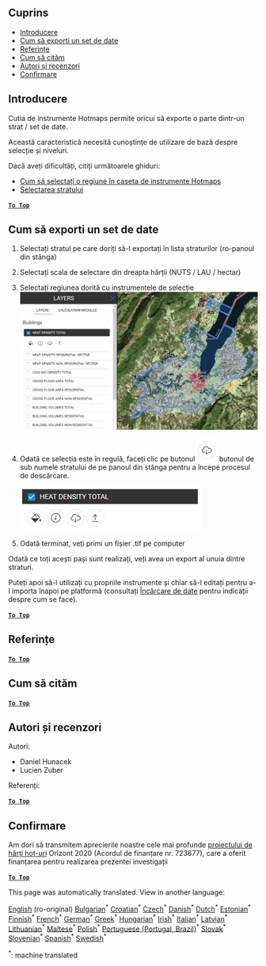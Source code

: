 <h2> Cuprins </h2><ul><li> <a href="#Introduction">Introducere</a> </li><li> <a href="#How-to-export-a-dataset">Cum să exporti un set de date</a> </li><li> <a href="#References">Referințe</a> </li><li> <a href="#How-to-cite">Cum să cităm</a> </li><li> <a href="#Authors-and-reviewers">Autori și recenzori</a> </li><li> <a href="#Acknowledgement">Confirmare</a> </li></ul><h2> Introducere </h2><p> Cutia de instrumente Hotmaps permite oricui să exporte o parte dintr-un strat / set de date. </p><p> Această caracteristică necesită cunoștințe de utilizare de bază despre selecție și niveluri. </p><p> Dacă aveți dificultăți, citiți următoarele ghiduri: </p><ul><li> <a href="How-to-select-a-region-in-the-Hotmaps-toolbox">Cum să selectați o regiune în caseta de instrumente Hotmaps</a> </li><li> <a href="Layer-section">Selectarea stratului</a> </li></ul><p><ins> <code><strong><a href="#table-of-contents">To Top</a></strong></code> </ins> </p><h2> Cum să exporti un set de date </h2><ol><li><p> Selectați stratul pe care doriți să-l exportați în lista straturilor (ro-panoul din stânga) </p></li><li><p> Selectați scala de selectare din dreapta hărții (NUTS / LAU / hectar) </p></li><li><p> Selectați regiunea dorită cu instrumentele de selecție <img alt="export_selection" src="images/export_selection.png"/></p></li><li><p> Odată ce selecția este în regulă, faceți clic pe butonul <img alt="butonul export" src="images/layer-export-btn.png"/> butonul de sub numele stratului de pe panoul din stânga pentru a începe procesul de descărcare. </p><p><img alt="opțiuni de strat" src="images/layer-options.png"/></p></li><li><p> Odată terminat, veți primi un fișier .tif pe computer </p></li></ol><p> Odată ce toți acești pași sunt realizați, veți avea un export al unuia dintre straturi. </p><p> Puteți apoi să-l utilizați cu propriile instrumente și chiar să-l editați pentru a-l importa înapoi pe platformă (consultați <a href="Data_upload">Încărcare de date</a> pentru indicații despre cum se face). </p><p><ins> <code><strong><a href="#table-of-contents">To Top</a></strong></code> </ins> </p><h2> Referințe </h2><p><ins> <code><strong><a href="#table-of-contents">To Top</a></strong></code> </ins> </p><h2> Cum să cităm </h2><p><ins> <code><strong><a href="#table-of-contents">To Top</a></strong></code> </ins> </p><h2> Autori și recenzori </h2><p> Autori: </p><ul><li> Daniel Hunacek </li><li> Lucien Zuber </li></ul><p> Referenți: </p><p><ins> <code><strong><a href="#table-of-contents">To Top</a></strong></code> </ins> </p><h2> Confirmare </h2><p> Am dori să transmitem aprecierile noastre cele mai profunde <a href="https://www.hotmaps-project.eu">proiectului de hărți hot-uri</a> Orizont 2020 (Acordul de finanțare nr. 723677), care a oferit finanțarea pentru realizarea prezentei investigații </p><p><ins> <code><strong><a href="#table-of-contents">To Top</a></strong></code> </ins> </p>

This page was automatically translated. View in another language:

[English](en-Data-export-functionalities) (ro-original) [Bulgarian](bg-Data-export-functionalities)<sup>\*</sup> [Croatian](hr-Data-export-functionalities)<sup>\*</sup> [Czech](cs-Data-export-functionalities)<sup>\*</sup> [Danish](da-Data-export-functionalities)<sup>\*</sup> [Dutch](nl-Data-export-functionalities)<sup>\*</sup> [Estonian](et-Data-export-functionalities)<sup>\*</sup> [Finnish](fi-Data-export-functionalities)<sup>\*</sup> [French](fr-Data-export-functionalities)<sup>\*</sup> [German](de-Data-export-functionalities)<sup>\*</sup> [Greek](el-Data-export-functionalities)<sup>\*</sup> [Hungarian](hu-Data-export-functionalities)<sup>\*</sup> [Irish](ga-Data-export-functionalities)<sup>\*</sup> [Italian](it-Data-export-functionalities)<sup>\*</sup> [Latvian](lv-Data-export-functionalities)<sup>\*</sup> [Lithuanian](lt-Data-export-functionalities)<sup>\*</sup> [Maltese](mt-Data-export-functionalities)<sup>\*</sup> [Polish](pl-Data-export-functionalities)<sup>\*</sup> [Portuguese (Portugal, Brazil)](pt-Data-export-functionalities)<sup>\*</sup>  [Slovak](sk-Data-export-functionalities)<sup>\*</sup> [Slovenian](sl-Data-export-functionalities)<sup>\*</sup> [Spanish](es-Data-export-functionalities)<sup>\*</sup> [Swedish](sv-Data-export-functionalities)<sup>\*</sup> 

<sup>\*</sup>: machine translated
